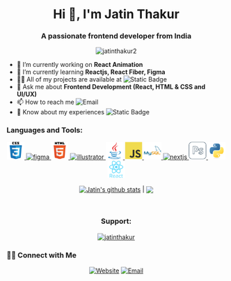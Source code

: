 
<h1 align="center">Hi 👋, I'm Jatin Thakur</h1>
<h3 align="center">A passionate frontend developer from India</h3>

<p align="center"> <img src="https://komarev.com/ghpvc/?username=jatinthakur2&label=Profile%20views&color=0e75b6&style=flat" alt="jatinthakur2" /> </p>


- 🔭 I’m currently working on **React Animation**
- 🌱 I’m currently learning **Reactjs, React Fiber, Figma**
- 👨‍💻 All of my projects are available at <img alt="Static Badge" src="https://img.shields.io/badge/%20Github-JatinThakur%20-logo?style=flate&logo=github&color=blue&link=https%3A%2F%2Fgithub.com%2FJatinThakur2">
- 💬 Ask me about **Frontend Development (React, HTML & CSS and UI/UX)**
- 📫 How to reach me <img alt="Email" src="https://img.shields.io/badge/%20Email%20-jatinthakur3333%40gmail.com-logo?style=flate&logo=gmail&color=orange&link=jatinthakur3333%40gmail.com">
- 📄 Know about my experiences <img alt="Static Badge" src="https://img.shields.io/badge/%20linkedin-JatinThakur%20-logo?style=flate&logo=linkedin&color=blue&link=https%3A%2F%2Fwww.linkedin.com%2Fin%2Fjatin-thakur-249938169%2F">

<h3 align="left">Languages and Tools:</h3>
<p align="center"> <a href="https://www.w3schools.com/css/" target="_blank" rel="noreferrer"> <img src="https://raw.githubusercontent.com/devicons/devicon/master/icons/css3/css3-original-wordmark.svg" alt="css3" width="40" height="40"/> </a> <a href="https://www.figma.com/" target="_blank" rel="noreferrer"> <img src="https://www.vectorlogo.zone/logos/figma/figma-icon.svg" alt="figma" width="40" height="40"/> </a> <a href="https://www.w3.org/html/" target="_blank" rel="noreferrer"> <img src="https://raw.githubusercontent.com/devicons/devicon/master/icons/html5/html5-original-wordmark.svg" alt="html5" width="40" height="40"/> </a> <a href="https://www.adobe.com/in/products/illustrator.html" target="_blank" rel="noreferrer"> <img src="https://www.vectorlogo.zone/logos/adobe_illustrator/adobe_illustrator-icon.svg" alt="illustrator" width="40" height="40"/> </a> <a href="https://www.java.com" target="_blank" rel="noreferrer"> <img src="https://raw.githubusercontent.com/devicons/devicon/master/icons/java/java-original.svg" alt="java" width="40" height="40"/> </a> <a href="https://developer.mozilla.org/en-US/docs/Web/JavaScript" target="_blank" rel="noreferrer"> <img src="https://raw.githubusercontent.com/devicons/devicon/master/icons/javascript/javascript-original.svg" alt="javascript" width="40" height="40"/> </a> <a href="https://www.mysql.com/" target="_blank" rel="noreferrer"> <img src="https://raw.githubusercontent.com/devicons/devicon/master/icons/mysql/mysql-original-wordmark.svg" alt="mysql" width="40" height="40"/> </a> <a href="https://nextjs.org/" target="_blank" rel="noreferrer"> <img src="https://cdn.worldvectorlogo.com/logos/nextjs-2.svg" alt="nextjs" width="40" height="40"/> </a> <a href="https://www.photoshop.com/en" target="_blank" rel="noreferrer"> <img src="https://raw.githubusercontent.com/devicons/devicon/master/icons/photoshop/photoshop-line.svg" alt="photoshop" width="40" height="40"/> </a> <a href="https://www.python.org" target="_blank" rel="noreferrer"> <img src="https://raw.githubusercontent.com/devicons/devicon/master/icons/python/python-original.svg" alt="python" width="40" height="40"/> </a> <a href="https://reactjs.org/" target="_blank" rel="noreferrer"> <img src="https://raw.githubusercontent.com/devicons/devicon/master/icons/react/react-original-wordmark.svg" alt="react" width="40" height="40"/> </a> </p>

 <p  align="center"><a href="https://github.com/JatinThakur2/github-readme-stats"><img align="center" src="https://github-readme-stats.vercel.app/api?username=JatinThakur2&show_icons=true&include_all_commits=true&theme=buefy&hide_border=true" alt="Jatin's github stats" /></a> | <a href="https://github.com/JatinThakur2/github-readme-stats"><img align="center" src="https://github-readme-stats.vercel.app/api/top-langs/?username=JatinThakur2&layout=compact&theme=buefy&hide_border=true" /></a> </p>
<br>
<h3 align="center">Support:</h3>
<p  align="center"><a href="https://www.buymeacoffee.com/jatinthakur"> <img src="https://cdn.buymeacoffee.com/buttons/v2/default-yellow.png" height="50" width="210" alt="jatinthakur"  align="center"/></a></p>

<h3> 🤝🏻 Connect with Me </h3>
<p align="center">
<a href="https://jatin-thakur.vercel.app/"><img alt="Website" src="https://img.shields.io/badge/%20Website%20-%20Jatin%20Thakur-logo?style=flate&logo=React&link=https%3A%2F%2Fjatin-thakur.vercel.app%2F"></a>
<a href="mailto:jatinthakur3333@gmail.com"><img alt="Email" src="https://img.shields.io/badge/%20Email%20-jatinthakur3333%40gmail.com-logo?style=flate&logo=gmail&color=orange&link=jatinthakur3333%40gmail.com"></a>



